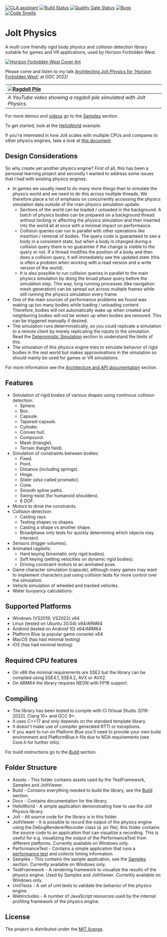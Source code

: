 [![CLA assistant](https://cla-assistant.io/readme/badge/jrouwe/JoltPhysics)](https://cla-assistant.io/jrouwe/JoltPhysics)
[![Build Status](https://github.com/jrouwe/JoltPhysics/actions/workflows/build.yml/badge.svg)](https://github.com/jrouwe/JoltPhysics/actions/)
[![Quality Gate Status](https://sonarcloud.io/api/project_badges/measure?project=jrouwe_JoltPhysics&metric=alert_status)](https://sonarcloud.io/dashboard?id=jrouwe_JoltPhysics)
[![Bugs](https://sonarcloud.io/api/project_badges/measure?project=jrouwe_JoltPhysics&metric=bugs)](https://sonarcloud.io/dashboard?id=jrouwe_JoltPhysics)
[![Code Smells](https://sonarcloud.io/api/project_badges/measure?project=jrouwe_JoltPhysics&metric=code_smells)](https://sonarcloud.io/dashboard?id=jrouwe_JoltPhysics)

# Jolt Physics

A multi core friendly rigid body physics and collision detection library suitable for games and VR applications, used by Horizon Forbidden West.

[![Horizon Forbidden West Cover Art](https://jrouwe.nl/jolt/Horizon_Forbidden_West.png)](https://www.playstation.com/en-us/games/horizon-forbidden-west/)

Please come and listen to my talk [Architecting Jolt Physics for 'Horizon Forbidden West'](https://schedule.gdconf.com/session/architecting-jolt-physics-for-horizon-forbidden-west/882755) at GDC 2022!

|[![Ragdoll Pile](https://img.youtube.com/vi/pwyCW0yNKMA/hqdefault.jpg)](https://www.youtube.com/watch?v=pwyCW0yNKMA)|
|:-|
|*A YouTube video showing a ragdoll pile simulated with Jolt Physics.*|

For more demos and [videos](https://www.youtube.com/watch?v=pwyCW0yNKMA&list=PLYXVwtOr1CBxbA50jVg2dKUQvHW_5OOom) go to the [Samples](Docs/Samples.md) section.

To get started, look at the [HelloWorld](HelloWorld/HelloWorld.cpp) example.

If you're interested in how Jolt scales with multiple CPUs and compares to other physics engines, take a look at [this document](https://jrouwe.nl/jolt/JoltPhysicsMulticoreScaling.pdf).

## Design Considerations

So why create yet another physics engine? First of all, this has been a personal learning project and secondly I wanted to address some issues that I had with existing physics engines:

* In games we usually need to do many more things than to simulate the physics world and we need to do this across multiple threads. We therefore place a lot of emphasis on concurrently accessing the physics simulation data outside of the main physics simulation update:
	* Sections of the world can be loaded / unloaded in the background. A batch of physics bodies can be prepared on a background thread without locking or affecting the physics simulation and then inserted into the world all at once with a minimal impact on performance.
	* Collision queries can run in parallel with other operations like insertion / removal of bodies. The query code is guaranteed to see a body in a consistent state, but when a body is changed during a collision query there is no guarantee if the change is visible to the query or not. If a thread modifies the position of a body and then does a collision query, it will immediately see the updated state (this is often a problem when working with a read version and a write version of the world).
	* It is also possible to run collision queries in parallel to the main physics simulation by doing the broad phase query before the simulation step. This way, long running processes (like navigation mesh generation) can be spread out across multiple frames while still running the physics simulation every frame.
* One of the main sources of performance problems we found was waking up too many bodies while loading / unloading content. Therefore, bodies will not automatically wake up when created and neighboring bodies will not be woken up when bodies are removed. This can be triggered manually if desired.
* The simulation runs deterministically, so you could replicate a simulation to a remote client by merely replicating the inputs to the simulation. Read the [Deterministic Simulation](https://jrouwe.github.io/JoltPhysics/) section to understand the limits of this.
* The simulation of this physics engine tries to simulate behavior of rigid bodies in the real world but makes approximations in the simulation so should mainly be used for games or VR simulations.

For more information see the [Architecture and API documentation](https://jrouwe.github.io/JoltPhysics/) section.

## Features

* Simulation of rigid bodies of various shapes using continous collision detection:
	* Sphere.
	* Box.
	* Capsule.
	* Tapered-capsule.
	* Cylinder.
	* Convex hull.
	* Compound.
	* Mesh (triangle).
	* Terrain (height field).
* Simulation of constraints between bodies:
	* Fixed.
	* Point.
	* Distance (including springs).
	* Hinge.
	* Slider (also called prismatic).
	* Cone.
	* Smooth spline paths.
	* Swing-twist (for humanoid shoulders).
	* 6 DOF.
* Motors to drive the constraints.
* Collision detection:
	* Casting rays.
	* Testing shapes vs shapes.
	* Casting a shape vs another shape.
	* Broadphase only tests for quickly determining which objects may intersect.
* Sensors (trigger volumes).
* Animated ragdolls:
	* Hard keying (kinematic only rigid bodies).
	* Soft keying (setting velocities on dynamic rigid bodies).
	* Driving constraint motors to an animated pose.
* Game character simulation (capsule), although many games may want to implement characters just using collision tests for more control over the simulation.
* Vehicle simulation of wheeled and tracked vehicles.
* Water buoyancy calculations.

## Supported Platforms

* Windows (VS2019, VS2022) x64
* Linux (tested on Ubuntu 20.04) x64/ARM64
* Android (tested on Android 10) x64/ARM64
* Platform Blue (a popular game console) x64
* MacOS (has had minimal testing)
* iOS (has had minimal testing)

## Required CPU features

* On x86 the minimal requirements are SSE2 but the library can be compiled using SSE4.1, SSE4.2, AVX or AVX2.
* On ARM64 the library requires NEON with FP16 support.

## Compiling

* The library has been tested to compile with Cl (Visual Studio 2019-2022), Clang 10+ and GCC 9+.
* It uses C++17 and only depends on the standard template library.
* It doesn't make use of compiler generated RTTI or exceptions.
* If you want to run on Platform Blue you'll need to provide your own build environment and PlatformBlue.h file due to NDA requirements (see Core.h for further info).

For build instructions go to the [Build](Build/README.md) section.

## Folder Structure

* Assets - This folder contains assets used by the TestFramework, Samples and JoltViewer.
* Build - Contains everything needed to build the library, see the [Build](Build/README.md) section.
* Docs - Contains documentation for the library.
* HelloWorld - A simple application demonstrating how to use the Jolt Physics library.
* Jolt - All source code for the library is in this folder.
* JoltViewer - It is possible to record the output of the physics engine using the DebugRendererRecorder class (a .jor file), this folder contains the source code to an application that can visualize a recording. This is useful for e.g. visualizing the output of the PerformanceTest from different platforms. Currently available on Windows only.
* PerformanceTest - Contains a simple application that runs a [performance test](Docs/PerformanceTest.md) and collects timing information.
* Samples - This contains the sample application, see the [Samples](Docs/Samples.md) section. Currently available on Windows only.
* TestFramework - A rendering framework to visualize the results of the physics engine. Used by Samples and JoltViewer. Currently available on Windows only.
* UnitTests - A set of unit tests to validate the behavior of the physics engine.
* WebIncludes - A number of JavaScript resources used by the internal profiling framework of the physics engine.

## License

The project is distributed under the [MIT license](LICENSE).

